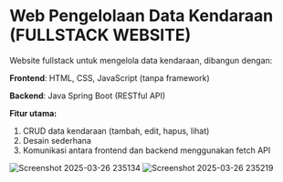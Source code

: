 # Web Pengelolaan Data Kendaraan (FULLSTACK WEBSITE)

Website fullstack untuk mengelola data kendaraan, dibangun dengan:

**Frontend**: HTML, CSS, JavaScript (tanpa framework)

**Backend**: Java Spring Boot (RESTful API)

**Fitur utama:**
1. CRUD data kendaraan (tambah, edit, hapus, lihat)
2. Desain sederhana
3. Komunikasi antara frontend dan backend menggunakan fetch API

![Screenshot 2025-03-26 235134](https://github.com/user-attachments/assets/7df1b738-f39a-4d6a-b7b7-64f841d02c9f)
![Screenshot 2025-03-26 235219](https://github.com/user-attachments/assets/b7f63612-3522-4c75-99de-0c44b02a2c78)
